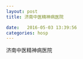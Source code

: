 ```yaml
--- 
layout: post 
title: 济南中医精神病医院

date:   2016-05-03 13:39:56 
categories: hosp 
--- 
```

   
济南中医精神病医院
